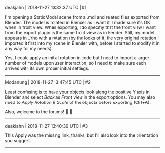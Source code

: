 deakjahn | 2018-11-27 13:32:37 UTC | #1

I'm opening a StaticModel scene from a .mdl and related files exported from Blender. The model is rotated in Blender as I want it, I made sure it's OK when in front view. When exporting, I do specifiy that the front view I want from the export plugin is the same front view as in Bender. Still, my model appears in Urho with a rotation (by the looks of it, the very original rotation I imported it first into my scene in Blender with, before I started to modify it in any way for my needs).

Yes, I could apply an initial rotation in code but I need to import a larger number of models upon user interaction, so I need to make sure each arrives with its own proper initial settings.

-------------------------

Modanung | 2018-11-27 13:47:45 UTC | #2

Least confusing is to have your objects look along the positive Y axis in Blender and select _Back_ as _Front view_ in the export options. You may also need to _Apply Rotation & Scale_ of the objects before exporting (Ctrl+A).

Also, welcome to the forums! :confetti_ball: :slightly_smiling_face:

-------------------------

deakjahn | 2018-11-27 13:40:39 UTC | #3

This Apply was the missing link, thanks, but I'll also look into the orientation you suggest.

-------------------------

